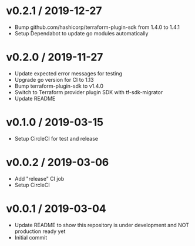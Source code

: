 
v0.2.1 / 2019-12-27
===================

  * Bump github.com/hashicorp/terraform-plugin-sdk from 1.4.0 to 1.4.1
  * Setup Dependabot to update go modules automatically

v0.2.0 / 2019-11-27
===================

  * Update expected error messages for testing
  * Upgrade go version for CI to 1.13
  * Bump terraform-plugin-sdk to v1.4.0
  * Switch to Terraform provider plugin SDK with tf-sdk-migrator
  * Update README

v0.1.0 / 2019-03-15
===================

  * Setup CircleCI for test and release

v0.0.2 / 2019-03-06
===================

  * Add "release" CI job
  * Setup CircleCI

v0.0.1 / 2019-03-04
===================

  * Update README to show this repository is under development and NOT production ready yet
  * Initial commit
